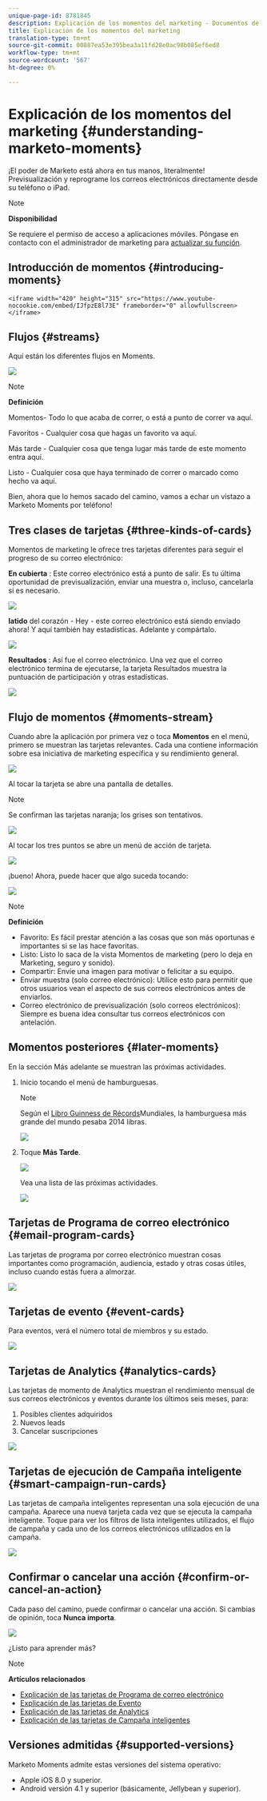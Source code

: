 ```yaml
---
unique-page-id: 8781845
description: Explicación de los momentos del marketing - Documentos de marketing - Documentación del producto
title: Explicación de los momentos del marketing
translation-type: tm+mt
source-git-commit: 00887ea53e395bea3a11fd28e0ac98b085ef6ed8
workflow-type: tm+mt
source-wordcount: '567'
ht-degree: 0%

---
```



# Explicación de los momentos del marketing {#understanding-marketo-moments}

¡El poder de Marketo está ahora en tus manos, literalmente! Previsualización y reprograme los correos electrónicos directamente desde su teléfono o iPad.

>[!NOTE]
>
>**Disponibilidad**
>
>Se requiere el permiso de acceso a aplicaciones móviles. Póngase en contacto con el administrador de marketing para [actualizar su función](../../../../../product-docs/administration/users-and-roles/managing-user-roles-and-permissions.md).

## Introducción de momentos {#introducing-moments}

`<iframe width="420" height="315" src="https://www.youtube-nocookie.com/embed/IJfpzE8l73E" frameborder="0" allowfullscreen></iframe>`

## Flujos {#streams}

Aquí están los diferentes flujos en Moments.

![](assets/image2015-7-15-15-3a6-3a10.png)

>[!NOTE]
>
>**Definición**
>
>Momentos- Todo lo que acaba de correr, o está a punto de correr va aquí.
>
>Favoritos - Cualquier cosa que hagas un favorito va aquí.
>
>Más tarde - Cualquier cosa que tenga lugar más tarde de este momento entra aquí.
>
>Listo - Cualquier cosa que haya terminado de correr o marcado como hecho va aquí.

Bien, ahora que lo hemos sacado del camino, vamos a echar un vistazo a Marketo Moments por teléfono!

## Tres clases de tarjetas {#three-kinds-of-cards}

Momentos de marketing le ofrece tres tarjetas diferentes para seguir el progreso de su correo electrónico:

**En cubierta** : Este correo electrónico está a punto de salir. Es tu última oportunidad de previsualización, enviar una muestra o, incluso, cancelarla si es necesario.

![](assets/image2015-7-17-11-3a25-3a48.png)

**latido** del corazón - Hey - este correo electrónico está siendo enviado ahora! Y aquí también hay estadísticas. Adelante y compártalo.

![](assets/image2015-7-17-11-3a27-3a22.png)

**Resultados** : Así fue el correo electrónico. Una vez que el correo electrónico termina de ejecutarse, la tarjeta Resultados muestra la puntuación de participación y otras estadísticas.

![](assets/image2015-7-17-11-3a43-3a28.png)

## Flujo de momentos {#moments-stream}

Cuando abre la aplicación por primera vez o toca **Momentos** en el menú, primero se muestran las tarjetas relevantes. Cada una contiene información sobre esa iniciativa de marketing específica y su rendimiento general.

![](assets/image2015-7-15-10-3a46-3a19.png)

Al tocar la tarjeta se abre una pantalla de detalles.

>[!NOTE]
>
>Se confirman las tarjetas naranja; los grises son tentativos.

![](assets/image2015-9-25-9-3a37-3a26.png)

Al tocar los tres puntos se abre un menú de acción de tarjeta.

![](assets/image2015-7-15-10-3a47-3a34.png)

¡bueno! Ahora, puede hacer que algo suceda tocando:

![](assets/image2015-7-15-10-3a49-3a20.png)

>[!NOTE]
>
>**Definición**
>
>* Favorito: Es fácil prestar atención a las cosas que son más oportunas e importantes si se las hace favoritas.
>* Listo: Listo lo saca de la vista Momentos de marketing (pero lo deja en Marketing, seguro y sonido).
>* Compartir: Envíe una imagen para motivar o felicitar a su equipo.
>* Enviar muestra (solo correo electrónico): Utilice esto para permitir que otros usuarios vean el aspecto de sus correos electrónicos antes de enviarlos.
>* Correo electrónico de previsualización (solo correos electrónicos): Siempre es buena idea consultar tus correos electrónicos con antelación.

>



## Momentos posteriores {#later-moments}

En la sección Más adelante se muestran las próximas actividades.

1. Inicio tocando el menú de hamburguesas.

   >[!NOTE]
   >
   >Según el [Libro Guinness de Récords](http://www.guinnessworldrecords.com/world-records/largest-hamburger)Mundiales, la hamburguesa más grande del mundo pesaba 2014 libras.

   ![](assets/image2015-7-15-10-3a52-3a5.png)

1. Toque **Más Tarde**.

   ![](assets/image2015-7-15-10-3a54-3a47.png)

   Vea una lista de las próximas actividades.

   ![](assets/image2015-6-29-15-3a24-3a3.png)

## Tarjetas de Programa de correo electrónico {#email-program-cards}

Las tarjetas de programa por correo electrónico muestran cosas importantes como programación, audiencia, estado y otras cosas útiles, incluso cuando estás fuera a almorzar.

![](assets/image2015-6-29-15-3a31-3a57.png)

## Tarjetas de evento {#event-cards}

Para eventos, verá el número total de miembros y su estado.

![](assets/image2015-6-29-15-3a39-3a12.png)

## Tarjetas de Analytics {#analytics-cards}

Las tarjetas de momento de Analytics muestran el rendimiento mensual de sus correos electrónicos y eventos durante los últimos seis meses, para:

1. Posibles clientes adquiridos
1. Nuevos leads
1. Cancelar suscripciones

![](assets/image2015-7-6-13-3a26-3a33.png)

## Tarjetas de ejecución de Campaña inteligente {#smart-campaign-run-cards}

Las tarjetas de campaña inteligentes representan una sola ejecución de una campaña. Aparece una nueva tarjeta cada vez que se ejecuta la campaña inteligente. Toque para ver los filtros de lista inteligentes utilizados, el flujo de campaña y cada uno de los correos electrónicos utilizados en la campaña.

![](assets/image2015-9-23-11-3a0-3a54.png)

## Confirmar o cancelar una acción {#confirm-or-cancel-an-action}

Cada paso del camino, puede confirmar o cancelar una acción. Si cambias de opinión, toca **Nunca importa**.

![](assets/image2015-7-14-17-3a11-3a29.png)

¿Listo para aprender más?

>[!NOTE]
>
>**Artículos relacionados**
>
>* [Explicación de las tarjetas de Programa de correo electrónico](understanding-email-program-cards.md)
>* [Explicación de las tarjetas de Evento](understanding-event-cards.md)
>* [Explicación de las tarjetas de Analytics](understanding-analytics-cards.md)
>* [Explicación de las tarjetas de Campaña inteligentes](understanding-smart-campaign-cards.md)

>



## Versiones admitidas  {#supported-versions}

Marketo Moments admite estas versiones del sistema operativo:

* Apple iOS 8.0 y superior.
* Android versión 4.1 y superior (básicamente, Jellybean y superior).

